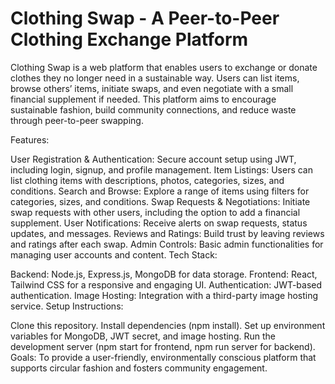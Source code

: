 # Clothing Swap - A Peer-to-Peer Clothing Exchange Platform

Clothing Swap is a web platform that enables users to exchange or donate clothes they no longer need in a sustainable way. Users can list items, browse others’ items, initiate swaps, and even negotiate with a small financial supplement if needed. This platform aims to encourage sustainable fashion, build community connections, and reduce waste through peer-to-peer swapping.

Features:

User Registration & Authentication: Secure account setup using JWT, including login, signup, and profile management.
Item Listings: Users can list clothing items with descriptions, photos, categories, sizes, and conditions.
Search and Browse: Explore a range of items using filters for categories, sizes, and conditions.
Swap Requests & Negotiations: Initiate swap requests with other users, including the option to add a financial supplement.
User Notifications: Receive alerts on swap requests, status updates, and messages.
Reviews and Ratings: Build trust by leaving reviews and ratings after each swap.
Admin Controls: Basic admin functionalities for managing user accounts and content.
Tech Stack:

Backend: Node.js, Express.js, MongoDB for data storage.
Frontend: React, Tailwind CSS for a responsive and engaging UI.
Authentication: JWT-based authentication.
Image Hosting: Integration with a third-party image hosting service.
Setup Instructions:

Clone this repository.
Install dependencies (npm install).
Set up environment variables for MongoDB, JWT secret, and image hosting.
Run the development server (npm start for frontend, npm run server for backend).
Goals: To provide a user-friendly, environmentally conscious platform that supports circular fashion and fosters community engagement.
